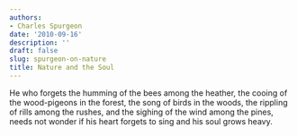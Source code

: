 ```yaml
---
authors:
- Charles Spurgeon
date: '2010-09-16'
description: ''
draft: false
slug: spurgeon-on-nature
title: Nature and the Soul
---
```


He who forgets the humming of the bees among the heather, the cooing of the wood-pigeons in the forest, the song of birds in the woods, the rippling of rills among the rushes, and the sighing of the wind among the pines, needs not wonder if his heart forgets to sing and his soul grows heavy.